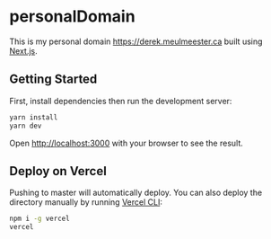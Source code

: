 # personalDomain

This is my personal domain https://derek.meulmeester.ca built using [Next.js](https://nextjs.org/).

## Getting Started

First, install dependencies then run the development server:

```sh
yarn install
yarn dev
```

Open [http://localhost:3000](http://localhost:3000) with your browser to see the result.

## Deploy on Vercel

Pushing to master will automatically deploy.
You can also deploy the directory manually by running [Vercel CLI](https://vercel.com/cli):

```sh
npm i -g vercel
vercel
```
